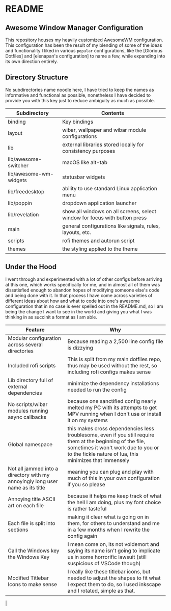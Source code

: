 # README 
## Awesome Window Manager Configuration

This repository houses my heavily customized AwesomeWM configuration. This configuration has been the result of my blending of some of the ideas and functionality I liked in various `popular` configurations, like the [Glorious Dotfiles] and [elenapan's configuration] to name a few, while expanding into its own direction entirely. 

## Directory Structure

No subdirectories name noodle here, I have tried to keep the names as informative and functional as possible, nonetheless I have decided to provide you with this key just to reduce ambiguity as much as possible. 

| Subdirectory | Contents |
|--------------|----------|
| binding | Key bindings |
| layout | wibar, wallpaper and wibar module configurations |
| lib | external libraries stored locally for consistency purposes | 
| lib/awesome-switcher | macOS like alt-tab |
| lib/awesome-wm-widgets | statusbar widgets |
| lib/freedesktop | ability to use standard Linux application menu |
| lib/poppin | dropdown application launcher |
| lib/revelation | show all windows on all screens, select window for focus with button press |
| main | general configurations like signals, rules, layouts, etc. |
| scripts | rofi themes and autorun script |
| themes | the styling applied to the theme | 


## Under the Hood
I went through and experimented with a lot of other configs before arriving at this one, which works specifically for me, and in almost all of them was dissatisfied enough to abandon hopes of modifying someone else's code and being done with it. In that process I have come across varieties of different ideas about how and what to code into one's awesome configuration that in no case is ever spelled out in the README.md, so I am being the change I want to see in the world and giving you what I was thinking in as succinit a format as I am able. 

| Feature | Why |
|---------|-----|
| Modular configuration across several directories | Because reading a 2,500 line config file is dizzying |
| Included rofi scripts | This is split from my main dotfiles repo, thus may be used without the rest, so including rofi configs makes sense |
| Lib directory full of external dependencies | minimize the dependency installations needed to run the config | 
| No scripts/wibar modules running async callbacks | because one sanctified config nearly melted my PC with its attempts to get MPV running when I don't use or install it on my systems |
| Global namespace | this makes cross dependencies less troublesome, even if you still require them at the beginning of the file, sometimes it won't work due to you or to the fickle nature of lua, this minimizes that immensely |
| Not all jammed into a directory with my annoyingly long user name as its title | meaning you can plug and play with much of this in your own configuration if you so please |
| Annoying title ASCII art on each file | because it helps me keep track of what the hell I am doing, plus my font choice is rather tasteful |
| Each file is split into sections | making it clear what is going on in them, for others to understand and me in a few months when I rewrite the config again |
| Call the Windows key the Windows Key | I mean come on, its not voldemort and saying its name isn't going to implicate us in some horrorific lawsuit (still suspicious of VSCode though) |
| Modified Titlebar Icons to make sense | I really like these titlebar icons, but needed to adjust the shapes to fit what I expect them to do, so I used inkscape and I rotated, simple as that. |
| 
